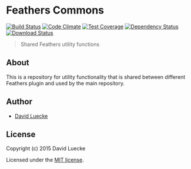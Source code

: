 # Feathers Commons

[![Build Status](https://travis-ci.org/feathersjs/feathers-commons.png?branch=master)](https://travis-ci.org/feathersjs/feathers-commons)
[![Code Climate](https://codeclimate.com/github/feathersjs/feathers-commons/badges/gpa.svg)](https://codeclimate.com/github/feathersjs/feathers-commons)
[![Test Coverage](https://codeclimate.com/github/feathersjs/feathers-commons/badges/coverage.svg)](https://codeclimate.com/github/feathersjs/feathers-commons/coverage)
[![Dependency Status](https://img.shields.io/david/feathersjs/feathers-commons.svg?style=flat-square)](https://david-dm.org/feathersjs/feathers-commons)
[![Download Status](https://img.shields.io/npm/dm/feathers-commons.svg?style=flat-square)](https://www.npmjs.com/package/feathers-commons)

> Shared Feathers utility functions

## About

This is a repository for utility functionality that is shared between different Feathers plugin and used by the main repository.

## Author

- [David Luecke](https://github.com/daffl)

## License

Copyright (c) 2015 David Luecke

Licensed under the [MIT license](LICENSE).
